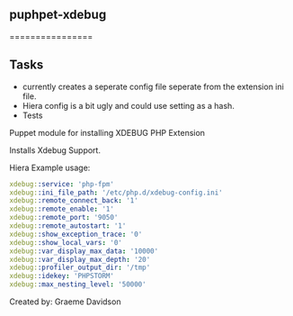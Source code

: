 ## puphpet-xdebug
================

Tasks
-------
* currently creates a seperate config file seperate from the extension ini file.
* Hiera config is a bit ugly and could use setting as a hash.
* Tests

Puppet module for installing XDEBUG PHP Extension

Installs Xdebug Support.

Hiera Example usage:

```yaml
xdebug::service: 'php-fpm'
xdebug::ini_file_path: '/etc/php.d/xdebug-config.ini'
xdebug::remote_connect_back: '1'
xdebug::remote_enable: '1'
xdebug::remote_port: '9050'
xdebug::remote_autostart: '1'
xdebug::show_exception_trace: '0'
xdebug::show_local_vars: '0'
xdebug::var_display_max_data: '10000'
xdebug::var_display_max_depth: '20'
xdebug::profiler_output_dir: '/tmp'
xdebug::idekey: 'PHPSTORM'
xdebug::max_nesting_level: '50000'
```

Created by: Graeme Davidson